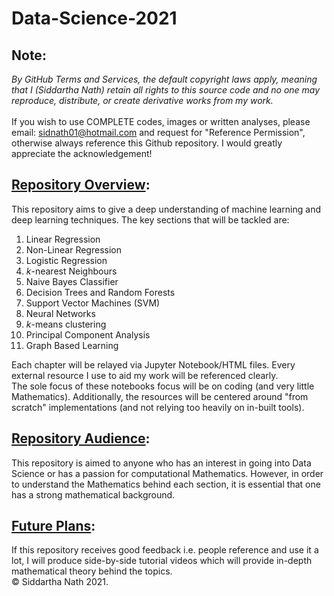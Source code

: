 # Data-Science-2021
## Note: 
*By GitHub Terms and Services, the default copyright laws apply, meaning that I (Siddartha Nath) retain all rights to this source code and no one may reproduce, distribute, or create derivative works from my work.*
<br>
<br>
If you wish to use COMPLETE codes, images or written analyses, please email: sidnath01@hotmail.com and request for "Reference Permission", otherwise always reference this Github repository. I would greatly appreciate the acknowledgement! 
## <ins>Repository Overview</ins>:
This repository aims to give a deep understanding of machine learning and deep learning techniques. The key sections that will be tackled are:
<br>
1. Linear Regression
2. Non-Linear Regression
3. Logistic Regression
4. *k*-nearest Neighbours
5. Naive Bayes Classifier 
6. Decision Trees and Random Forests
7. Support Vector Machines (SVM)
8. Neural Networks
9. *k*-means clustering
10. Principal Component Analysis
11. Graph Based Learning

Each chapter will be relayed via Jupyter Notebook/HTML files. Every external resource I use to aid my work will be referenced clearly.
<br>
The sole focus of these notebooks focus will be on coding (and very little Mathematics). Additionally, the resources will be centered around "from scratch" implementations (and not relying too heavily on in-built tools). 
<br>
## <ins>Repository Audience</ins>:
This repository is aimed to anyone who has an interest in going into Data Science or has a passion for computational Mathematics. However, in order to understand the Mathematics behind each section, it is essential that one has a strong mathematical background.
<br>
## <ins>Future Plans</ins>:
If this repository receives good feedback i.e. people reference and use it a lot, I will produce side-by-side tutorial videos which will provide in-depth mathematical theory behind the topics.
<br>
© Siddartha Nath 2021. 

